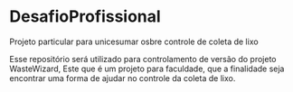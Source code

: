 # DesafioProfissional
Projeto particular para unicesumar osbre controle de coleta de lixo

Esse repositório será utilizado para controlamento de versão do projeto WasteWizard,
Este que é um projeto para faculdade, que a finalidade seja encontrar uma forma de ajudar no controle da coleta de lixo.  

